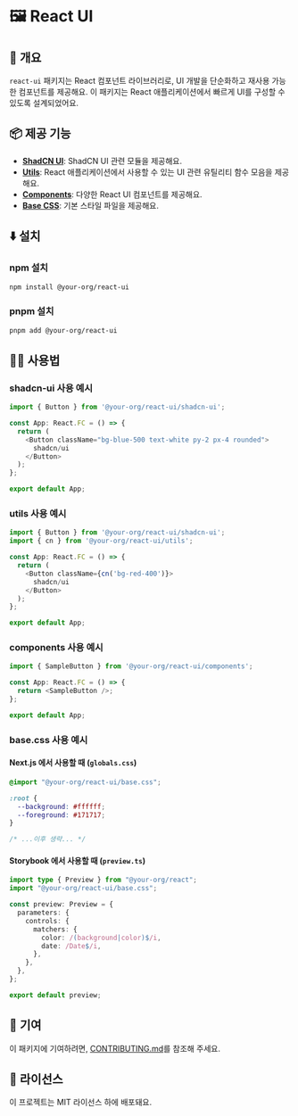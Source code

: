 # 🖼️ React UI

## 📖 개요
`react-ui` 패키지는 React 컴포넌트 라이브러리로, UI 개발을 단순화하고 재사용 가능한 컴포넌트를 제공해요. 이 패키지는 React 애플리케이션에서 빠르게 UI를 구성할 수 있도록 설계되었어요.

## 📦 제공 기능
- **[ShadCN UI](./shadcn-ui)**: ShadCN UI 관련 모듈을 제공해요.
- **[Utils](./utils)**: React 애플리케이션에서 사용할 수 있는 UI 관련 유틸리티 함수 모음을 제공해요.
- **[Components](./components)**: 다양한 React UI 컴포넌트를 제공해요.
- **[Base CSS](./base.css)**: 기본 스타일 파일을 제공해요.

## ⬇️ 설치

### npm 설치
```bash
npm install @your-org/react-ui
```

### pnpm 설치
```bash
pnpm add @your-org/react-ui
```

## 🧑‍💻 사용법

### shadcn-ui 사용 예시
```typescript
import { Button } from '@your-org/react-ui/shadcn-ui';

const App: React.FC = () => {
  return (
    <Button className="bg-blue-500 text-white py-2 px-4 rounded">
      shadcn/ui
    </Button>
  );
};

export default App;
```

### utils 사용 예시
```typescript
import { Button } from '@your-org/react-ui/shadcn-ui';
import { cn } from '@your-org/react-ui/utils';

const App: React.FC = () => {
  return (
    <Button className={cn('bg-red-400')}>
      shadcn/ui
    </Button>
  );
};

export default App;
```

### components 사용 예시
```typescript
import { SampleButton } from '@your-org/react-ui/components';

const App: React.FC = () => {
  return <SampleButton />;
};

export default App;
```

### base.css 사용 예시

#### Next.js 에서 사용할 때 (`globals.css`)
```css
@import "@your-org/react-ui/base.css";

:root {
  --background: #ffffff;
  --foreground: #171717;
}

/* ...이후 생략... */
```

#### Storybook 에서 사용할 때 (`preview.ts`)
```typescript
import type { Preview } from "@your-org/react";
import "@your-org/react-ui/base.css";

const preview: Preview = {
  parameters: {
    controls: {
      matchers: {
        color: /(background|color)$/i,
        date: /Date$/i,
      },
    },
  },
};

export default preview;
```

## 🤝 기여
이 패키지에 기여하려면, [CONTRIBUTING.md](../CONTRIBUTING.md)를 참조해 주세요.

## 📜 라이선스
이 프로젝트는 MIT 라이선스 하에 배포돼요.